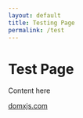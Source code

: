 ```yaml
---
layout: default
title: Testing Page
permalink: /test
---
```

# Test Page

Content here

[domxjs.com](README.md)
